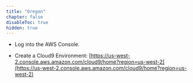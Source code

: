 ```yaml
---
title: "Oregon"
chapter: false
disableToc: true
hidden: true
---
```


- Log into the AWS Console.

- Create a Cloud9 Environment: [https://us-west-2.console.aws.amazon.com/cloud9/home?region=us-west-2](https://us-west-2.console.aws.amazon.com/cloud9/home?region=us-west-2)

